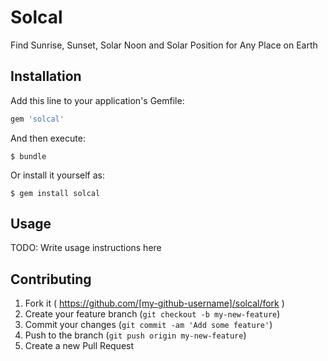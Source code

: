 # Solcal

Find Sunrise, Sunset, Solar Noon and Solar Position for Any Place on Earth

## Installation

Add this line to your application's Gemfile:

```ruby
gem 'solcal'
```

And then execute:

    $ bundle

Or install it yourself as:

    $ gem install solcal

## Usage

TODO: Write usage instructions here

## Contributing

1. Fork it ( https://github.com/[my-github-username]/solcal/fork )
2. Create your feature branch (`git checkout -b my-new-feature`)
3. Commit your changes (`git commit -am 'Add some feature'`)
4. Push to the branch (`git push origin my-new-feature`)
5. Create a new Pull Request
